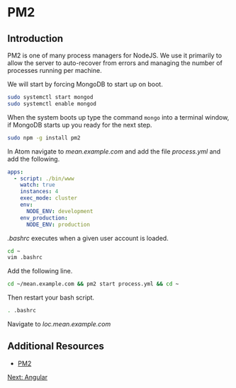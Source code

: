 # PM2

## Introduction

PM2 is one of many process managers for NodeJS. We use it primarily to allow the server to auto-recover from errors and managing the number of processes running per machine.

We will start by forcing MongoDB to start up on boot.

```sh
sudo systemctl start mongod
sudo systemctl enable mongod
```


When the system boots up type the command ```mongo``` into a terminal window, if MongoDB starts up you ready for the next step.


```sh
sudo npm -g install pm2
```

In Atom navigate to *mean.example.com* and add the file *process.yml* and add the following.
```yml
apps:
  - script: ./bin/www
    watch: true
    instances: 4
    exec_mode: cluster
    env:
      NODE_ENV: development
    env_production:
      NODE_ENV: production
```

*.bashrc* executes when a given user account is loaded.

```sh
cd ~
vim .bashrc
```

Add the following line.
```sh
cd ~/mean.example.com && pm2 start process.yml && cd ~
```

Then restart your bash script.
```sh
. .bashrc
```

Navigate to *loc.mean.example.com*

## Additional Resources

* [PM2](http://pm2.keymetrics.io/)

[Next: Angular](/14-Angular/README.md)
